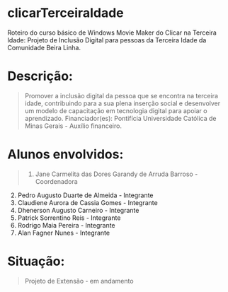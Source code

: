 # clicarTerceiraIdade
Roteiro do curso básico de Windows Movie Maker do Clicar na Terceira Idade: Projeto de Inclusão Digital para pessoas da Terceira Idade da Comunidade Beira Linha.

# Descrição: 
>Promover a inclusão digital da pessoa que se encontra na terceira idade, contribuindo para a sua plena inserção social e desenvolver um modelo de capacitação em tecnologia digital para apoiar o aprendizado. Financiador(es): Pontifícia Universidade Católica de Minas Gerais - Auxílio financeiro.

# Alunos envolvidos: 
>1. Jane Carmelita das Dores Garandy de Arruda Barroso - Coordenadora
2. Pedro Augusto Duarte de Almeida - Integrante
3. Claudiene Aurora de Cassia Gomes - Integrante
4. Dhenerson Augusto Carneiro - Integrante
5. Patrick Sorrentino Reis - Integrante
6. Rodrigo Maia Pereira - Integrante
7. Alan Fagner Nunes - Integrante 

# Situação:
>Projeto de Extensão - em andamento
